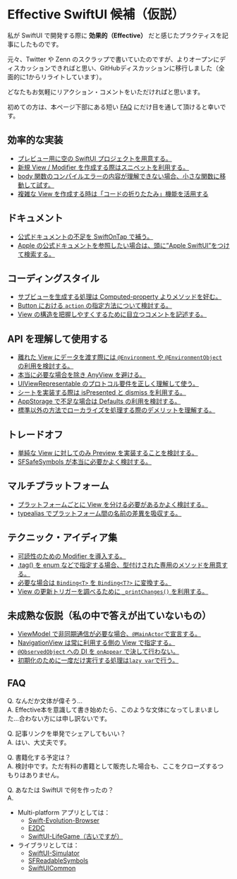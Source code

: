 # Effective SwiftUI 候補（仮説）

私が SwiftUI で開発する際に **効果的（Effective）** だと感じたプラクティスを記事にしたものです。

元々、Twitter や Zenn のスクラップで書いていたのですが、よりオープンにディスカッションできればと思い、GitHubディスカッションに移行しました（全面的に1からリライトしています）。

どなたもお気軽にリアクション・コメントをいただければと思います。

初めての方は、本ページ下部にある短い [FAQ](#FAQ) にだけ目を通して頂けると幸いです。

## 効率的な実装
* [プレビュー用に空の SwiftUI プロジェクトを用意する。](https://github.com/YusukeHosonuma/Effective-SwiftUI/discussions/9)
* [新規 View / Modifier を作成する際はスニペットを利用する。](https://github.com/YusukeHosonuma/Effective-SwiftUI/discussions/11)
* [body 関数のコンパイルエラーの内容が理解できない場合、小さな関数に移動して試す。](https://github.com/YusukeHosonuma/Effective-SwiftUI/discussions/13)
* [複雑な View を作成する時は「コードの折りたたみ」機能を活用する](https://github.com/YusukeHosonuma/Effective-SwiftUI/discussions/2)

## ドキュメント
* [公式ドキュメントの不足を SwiftOnTap で補う。](https://github.com/YusukeHosonuma/Effective-SwiftUI/discussions/10)
* [Apple の公式ドキュメントを参照したい場合は、頭に”Apple SwiftUI”をつけて検索する。](https://github.com/YusukeHosonuma/Effective-SwiftUI/discussions/19)

## コーディングスタイル
* [サブビューを生成する処理は Computed-property よりメソッドを好む。](https://github.com/YusukeHosonuma/Effective-SwiftUI/discussions/8)
* [Button における `action` の指定方法について検討する。](https://github.com/YusukeHosonuma/Effective-SwiftUI/discussions/20)
* [View の構造を把握しやすくするために目立つコメントを記述する。](https://github.com/YusukeHosonuma/Effective-SwiftUI/discussions/25)

## API を理解して使用する
* [離れた View にデータを渡す際には `@Environment` や `@EnvironmentObject` の利用を検討する。](https://github.com/YusukeHosonuma/Effective-SwiftUI/discussions/28)
* [本当に必要な場合を除き AnyView を避ける。](https://github.com/YusukeHosonuma/Effective-SwiftUI/discussions/7)
* [UIViewRepresentable のプロトコル要件を正しく理解して使う。](https://github.com/YusukeHosonuma/Effective-SwiftUI/discussions/5)
* [シートを実装する際は isPresented と dismiss を利用する。](https://github.com/YusukeHosonuma/Effective-SwiftUI/discussions/14)
* [AppStorage で不足な場合は Defaults の利用を検討する。](https://github.com/YusukeHosonuma/Effective-SwiftUI/discussions/23)
* [標準以外の方法でローカライズを処理する際のデメリットを理解する。](https://github.com/YusukeHosonuma/Effective-SwiftUI/discussions/29)

## トレードオフ
* [単純な View に対してのみ Preview を実装することを検討する。](https://github.com/YusukeHosonuma/Effective-SwiftUI/discussions/18)
* [SFSafeSymbols が本当に必要かよく検討する。](https://github.com/YusukeHosonuma/Effective-SwiftUI/discussions/12)

## マルチプラットフォーム
* [プラットフォームごとに View を分ける必要があるかよく検討する。](https://github.com/YusukeHosonuma/Effective-SwiftUI/discussions/15)
* [typealias でプラットフォーム間の名前の差異を吸収する。](https://github.com/YusukeHosonuma/Effective-SwiftUI/discussions/17)

## テクニック・アイディア集
* [可読性のための Modifier を導入する。](https://github.com/YusukeHosonuma/Effective-SwiftUI/discussions/6)
* [.tag() を enum などで指定する場合、型付けされた専用のメソッドを用意する。](https://github.com/YusukeHosonuma/Effective-SwiftUI/discussions/16)
* [必要な場合は `Binding<T>` を `Binding<T?>` に変換する。](https://github.com/YusukeHosonuma/Effective-SwiftUI/discussions/27)
* [View の更新トリガーを調べるために `_printChanges()` を利用する。](https://github.com/YusukeHosonuma/Effective-SwiftUI/discussions/24)

## 未成熟な仮説（私の中で答えが出ていないもの）
* [ViewModel で非同期通信が必要な場合、`@MainActor`で宣言する。](https://github.com/YusukeHosonuma/Effective-SwiftUI/discussions/21)
* [NavigationView は常に利用する側の View で指定する。](https://github.com/YusukeHosonuma/Effective-SwiftUI/discussions/22)
* [`@ObservedObject` への DI を `onAppear` で決して行わない。](https://github.com/YusukeHosonuma/Effective-SwiftUI/discussions/26)
* [初期化のために一度だけ実行する処理は`lazy var`で行う。](https://github.com/YusukeHosonuma/Effective-SwiftUI/discussions/3)

## FAQ

Q. なんだか文体が偉そう...<br>
A. Effective本を意識して書き始めたら、このような文体になってしまいました...合わない方には申し訳ないです。

Q. 記事リンクを単発でシェアしてもいい？<br>
A. はい、大丈夫です。

Q. 書籍化する予定は？<br>
A. 検討中です。ただ有料の書籍として販売した場合も、ここをクローズするつもりはありません。

Q. あなたは SwiftUI で何を作ったの？<br>
A. <br>
- Multi-platform アプリとしては：
  - [Swift-Evolution-Browser](https://github.com/YusukeHosonuma/Swift-Evolution-Browser)
  - [E2DC](https://github.com/YusukeHosonuma/E2DC)
  - [SwiftUI-LifeGame（古いですが）](https://github.com/YusukeHosonuma/SwiftUI-LifeGame)
- ライブラリとしては：
  - [SwiftUI-Simulator](https://github.com/YusukeHosonuma/SwiftUI-Simulator)
  - [SFReadableSymbols](https://github.com/YusukeHosonuma/SFReadableSymbols)
  - [SwiftUICommon](https://github.com/YusukeHosonuma/SwiftUICommon)
